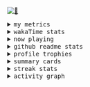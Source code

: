 [![🐙](https://hits.seeyoufarm.com/api/count/incr/badge.svg?url=https%3A%2F%2Fgithub.com%2Fktnkk%2Fhit-counter&count_bg=%23070707&title_bg=%23070707&icon=&icon_color=%23E7E7E7&title=visitors&edge_flat=true)](https://hits.seeyoufarm.com)

<details>
  <summary> <samp>my metrics</samp></summary>
  
  <br>
  
 ![🐳](https://github.com/kkhys/kkhys/blob/main/github-metrics.svg)
  
  ***
</details>

<details>
  <summary> <samp>wakaTime stats</samp></summary>
  
  <br>
  
<!--START_SECTION:waka-->
![Code Time](http://img.shields.io/badge/Code%20Time-3%2C307%20hrs%2046%20mins-blue)

**🐱 My GitHub Data** 

> 📦 5.0 MB Used in GitHub's Storage 
 > 
> 🏆 1,230 Contributions in the Year 2024
 > 
> 💼 Opted to Hire
 > 
> 📜 9 Public Repositories 
 > 
> 🔑 23 Private Repositories 
 > 
**I'm an Early 🐤** 

```text
🌞 Morning                5961 commits        ████████░░░░░░░░░░░░░░░░░   31.33 % 
🌆 Daytime                4684 commits        ██████░░░░░░░░░░░░░░░░░░░   24.62 % 
🌃 Evening                6781 commits        █████████░░░░░░░░░░░░░░░░   35.64 % 
🌙 Night                  1598 commits        ██░░░░░░░░░░░░░░░░░░░░░░░   08.40 % 
```
📅 **I'm Most Productive on Tuesday** 

```text
Monday                   2864 commits        ████░░░░░░░░░░░░░░░░░░░░░   15.05 % 
Tuesday                  2962 commits        ████░░░░░░░░░░░░░░░░░░░░░   15.57 % 
Wednesday                2643 commits        ███░░░░░░░░░░░░░░░░░░░░░░   13.89 % 
Thursday                 2506 commits        ███░░░░░░░░░░░░░░░░░░░░░░   13.17 % 
Friday                   2746 commits        ████░░░░░░░░░░░░░░░░░░░░░   14.43 % 
Saturday                 2477 commits        ███░░░░░░░░░░░░░░░░░░░░░░   13.02 % 
Sunday                   2826 commits        ████░░░░░░░░░░░░░░░░░░░░░   14.85 % 
```


📊 **This Week I Spent My Time On** 

```text
🕑︎ Time Zone: Asia/Tokyo

💬 Programming Languages: 
Other                    41 hrs 1 min        ███████████████░░░░░░░░░░   61.04 % 
Java                     11 hrs 30 mins      ████░░░░░░░░░░░░░░░░░░░░░   17.11 % 
MDX                      6 hrs 19 mins       ██░░░░░░░░░░░░░░░░░░░░░░░   09.41 % 
TypeScript               5 hrs 20 mins       ██░░░░░░░░░░░░░░░░░░░░░░░   07.95 % 
SQL                      31 mins             ░░░░░░░░░░░░░░░░░░░░░░░░░   00.79 % 

🔥 Editors: 
Chrome                   41 hrs 27 mins      ███████████████░░░░░░░░░░   61.67 % 
Intellijidea             18 hrs 35 mins      ███████░░░░░░░░░░░░░░░░░░   27.65 % 
WebStorm                 7 hrs 1 min         ███░░░░░░░░░░░░░░░░░░░░░░   10.46 % 
DataGrip                 8 mins              ░░░░░░░░░░░░░░░░░░░░░░░░░   00.21 % 

💻 Operating System: 
Mac                      67 hrs 13 mins      █████████████████████████   100.00 % 
```


 Last Updated on 2024/04/23 18:38:10 UTC
<!--END_SECTION:waka-->
  
  ***
</details>


<details>
  <summary> <samp>now playing</samp></summary>
  
  <br>
 
 [![🐟](https://spotify-github-profile.vercel.app/api/view?uid=31ryofms4dnv7mrohhepo4c4zgqu&cover_image=true&theme=default&show_offline=false&background_color=121212&bar_color=53b14f&bar_color_cover=false)](https://open.spotify.com/user/31ryofms4dnv7mrohhepo4c4zgqu)
  
  ***
</details>

<details>
  <summary> <samp>github readme stats</samp></summary>
  
  <br>
  
 <p align="left"> 
  <img alt="🐠" src="https://github-readme-stats.vercel.app/api?username=kkhys&count_private=true&show_icons=true&theme=dark&include_all_commits=true" />
  <img alt="🐟" src="https://github-readme-stats.vercel.app/api/top-langs/?username=kkhys&layout=compact&theme=dark&langs_count=10&hide=HTML,CSS,SCSS" />
</p>
  
  ***
</details>

<details>
  <summary> <samp>profile trophies</samp></summary>
  
  <br>
  
  [![🐬](https://github-profile-trophy.vercel.app/?username=kkhys&rank=SECRET,SSS,SS,S,AAA,AA,A&theme=darkhub&row=1&margin-w=10&no-bg=true)](https://github.com/ryo-ma/github-profile-trophy)
  
  ***
</details>

<details>
  <summary> <samp>summary cards</samp></summary>
  
  <br>
  
  ![🐋](https://github-profile-summary-cards.vercel.app/api/cards/profile-details?username=kkhys&theme=github_dark)
  ![🦑](https://github-profile-summary-cards.vercel.app/api/cards/repos-per-language?username=kkhys&theme=github_dark)
  ![🦭](https://github-profile-summary-cards.vercel.app/api/cards/most-commit-language?username=kkhys&theme=github_dark)
  ![🦀](https://github-profile-summary-cards.vercel.app/api/cards/stats?username=kkhys&theme=github_dark)
  ![🦈](https://github-profile-summary-cards.vercel.app/api/cards/productive-time?username=kkhys&theme=github_dark)
  
  ***
</details>

<details>
  <summary> <samp>streak stats</samp></summary>
  
  <br>
  
  [![🐠](http://github-readme-streak-stats.herokuapp.com?user=kkhys&theme=dark)](https://git.io/streak-stats)
  
  ***
</details>

<details>
  <summary> <samp>activity graph</samp></summary>
  
  <br>
  
  [![🐡](https://github-readme-activity-graph.vercel.app/graph?username=kkhys&theme=xcode)](https://github.com/ashutosh00710/github-readme-activity-graph)
  
  ***
</details>
